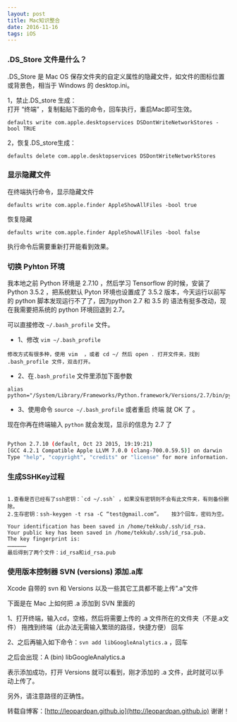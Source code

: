 ```yaml
---
layout: post
title: Mac知识整合
date: 2016-11-16 
tags: iOS    
---
```


### .DS_Store 文件是什么？

.DS_Store 是 Mac OS 保存文件夹的自定义属性的隐藏文件，如文件的图标位置或背景色，相当于 Windows 的 desktop.ini。

1，禁止.DS_store 生成：             
打开 “终端” ，复制黏贴下面的命令，回车执行，重启Mac即可生效。

```
defaults write com.apple.desktopservices DSDontWriteNetworkStores -bool TRUE
```

2，恢复.DS_store生成：

```
defaults delete com.apple.desktopservices DSDontWriteNetworkStores
```

### 显示隐藏文件

在终端执行命令，显示隐藏文件

```
defaults write com.apple.finder AppleShowAllFiles -bool true
```

恢复隐藏

```
defaults write com.apple.finder AppleShowAllFiles -bool false
```

执行命令后需要重新打开能看到效果。


### 切换 Pyhton 环境

我本地之前 Python 环境是 2.7.10 ，然后学习 Tensorflow 的时候，安装了 Python 3.5.2 ，把系统默认 Pyton 环境也设置成了 3.5.2 版本，今天运行以前写的 python 脚本发现运行不了了，因为python 2.7 和 3.5 的 语法有挺多改动，现在我需要把系统的 python 环境回退到 2.7。


可以直接修改 `~/.bash_profile` 文件。

* 1、修改 `vim ~/.bash_profile`

```
修改方式有很多种，使用 vim  ，或者 cd ~/ 然后 open . 打开文件夹，找到 .bash_profile 文件，双击打开。
```

* 2、在`.bash_profile` 文件里添加下面参数 

```
alias python="/System/Library/Frameworks/Python.framework/Versions/2.7/bin/python2.7"
```

* 3、使用命令 `source ~/.bash_profile` 或者重启 终端 就 OK 了 。


现在你再在终端输入 `python` 就会发现，显示的信息为 2.7 了

```bash

Python 2.7.10 (default, Oct 23 2015, 19:19:21) 
[GCC 4.2.1 Compatible Apple LLVM 7.0.0 (clang-700.0.59.5)] on darwin
Type "help", "copyright", "credits" or "license" for more information.

```


### 生成SSHKey过程

```

1.查看是否已经有了ssh密钥：`cd ~/.ssh` ，如果没有密钥则不会有此文件夹，有则备份删除。    
2.生存密钥：ssh-keygen -t rsa -C “test@gmail.com”。   按3个回车，密码为空。       

Your identification has been saved in /home/tekkub/.ssh/id_rsa.
Your public key has been saved in /home/tekkub/.ssh/id_rsa.pub.
The key fingerprint is:
………………    
最后得到了两个文件：id_rsa和id_rsa.pub  

```

### 使用版本控制器 SVN (versions) 添加.a库 

Xcode 自带的 svn 和 Versions 以及一些其它工具都不能上传".a"文件

下面是在 Mac 上如何把 .a 添加到 SVN 里面的

1、打开终端，输入cd，空格，然后将需要上传的 .a 文件所在的文件夹（不是.a文件） 拖拽到终端（此办法无需输入繁琐的路径，快捷方便） 回车

2、之后再输入如下命令：`svn add libGoogleAnalytics.a` ，回车

之后会出现：A (bin) libGoogleAnalytics.a

表示添加成功，打开 Versions 就可以看到，刚才添加的 .a 文件，此时就可以手动上传了。 

另外，请注意路径的正确性。



转载自博客：[http://leopardpan.github.io](http://leopardpan.github.io) 谢谢！  









